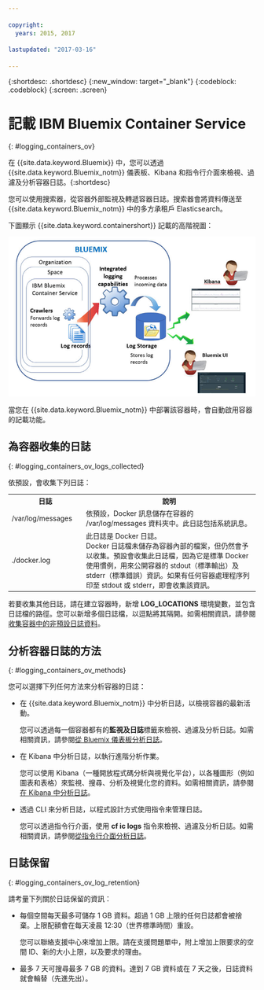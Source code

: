 ```yaml
---

copyright:
  years: 2015, 2017

lastupdated: "2017-03-16"

---
```



{:shortdesc: .shortdesc}
{:new_window: target="_blank"}
{:codeblock: .codeblock}
{:screen: .screen}


# 記載 IBM Bluemix Container Service
{: #logging_containers_ov}

在 {{site.data.keyword.Bluemix}} 中，您可以透過 {{site.data.keyword.Bluemix_notm}} 儀表板、Kibana 和指令行介面來檢視、過濾及分析容器日誌。{:shortdesc}

您可以使用搜索器，從容器外部監視及轉遞容器日誌。搜索器會將資料傳送至 {{site.data.keyword.Bluemix_notm}} 中的多方承租戶 Elasticsearch。

下圖顯示 {{site.data.keyword.containershort}} 記載的高階視圖：

![容器的高階元件概觀](images/logging_containers_ov.jpg "容器的高階元件概觀")

當您在 {{site.data.keyword.Bluemix_notm}} 中部署該容器時，會自動啟用容器的記載功能。

## 為容器收集的日誌
{: #logging_containers_ov_logs_collected}

依預設，會收集下列日誌：

<table>
  <tbody>
    <tr>
      <th align="center">日誌</th>
      <th align="center">說明</th>
    </tr>
    <tr>
      <td align="left" width="30%">/var/log/messages</td>
      <td align="left" width="70%"> 依預設，Docker 訊息儲存在容器的 /var/log/messages 資料夾中。此日誌包括系統訊息。
      </td>
    </tr>
    <tr>
      <td align="left">./docker.log</td>
      <td align="left">此日誌是 Docker 日誌。<br> Docker 日誌檔未儲存為容器內部的檔案，但仍然會予以收集。預設會收集此日誌檔，因為它是標準 Docker 使用慣例，用來公開容器的 stdout（標準輸出）及 stderr（標準錯誤）資訊。如果有任何容器處理程序列印至 stdout 或 stderr，即會收集該資訊。</td>
     </tr>
  </tbody>
</table>

若要收集其他日誌，請在建立容器時，新增 **LOG_LOCATIONS** 環境變數，並包含日誌檔的路徑。您可以新增多個日誌檔，以逗點將其隔開。如需相關資訊，請參閱[收集容器中的非預設日誌資料](logging_containers_other_logs.html#logging_containers_collect_data)。


## 分析容器日誌的方法
{: #logging_containers_ov_methods}
 
您可以選擇下列任何方法來分析容器的日誌：

* 在 {{site.data.keyword.Bluemix_notm}} 中分析日誌，以檢視容器的最新活動。
    
    您可以透過每一個容器都有的**監視及日誌**標籤來檢視、過濾及分析日誌。如需相關資訊，請參閱[從 Bluemix 儀表板分析日誌](../logging_view_dashboard.html#analyzing_logs_bmx_ui)。
    
* 在 Kibana 中分析日誌，以執行進階分析作業。
    
    您可以使用 Kibana（一種開放程式碼分析與視覺化平台），以各種圖形（例如圖表和表格）來監視、搜尋、分析及視覺化您的資料。如需相關資訊，請參閱[在 Kibana 中分析日誌](../kibana4/logging_analyzing_logs_Kibana.html#analyzing_logs_Kibana)。

* 透過 CLI 來分析日誌，以程式設計方式使用指令來管理日誌。
    
    您可以透過指令行介面，使用 **cf ic logs** 指令來檢視、過濾及分析日誌。如需相關資訊，請參閱[從指令行介面分析日誌](../logging_view_cli.html#analyzing_logs_cli)。


## 日誌保留
{: #logging_containers_ov_log_retention}

請考量下列關於日誌保留的資訊：

* 每個空間每天最多可儲存 1 GB 資料。超過 1 GB 上限的任何日誌都會被捨棄。上限配額會在每天凌晨 12:30（世界標準時間）重設。 

    您可以聯絡支援中心來增加上限。請在支援問題單中，附上增加上限要求的空間 ID、新的大小上限，以及要求的理由。

* 最多 7 天可搜尋最多 7 GB 的資料。達到 7 GB 資料或在 7 天之後，日誌資料就會輪替（先進先出）。

